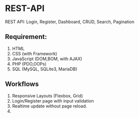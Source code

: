 # REST-API
REST API: Login, Register, Dashboard, CRUD, Search, Pagination 

## Requirement:
1. HTML
2. CSS (with Framework)
3. JavaScript (DOM,BOM, with AJAX)
4. PHP (PDO,OOPs)
5. SQL (MySQL, SQLite3, MariaDB)

## Workflows
1. Responsive Layouts (Flexbox, Grid)
2. Login/Register page with input validation
3. Realtime update without page reload.
4. 
